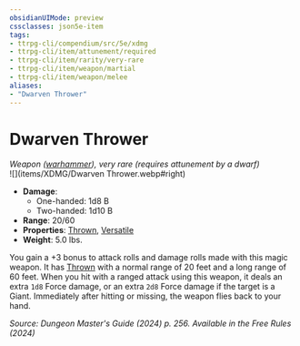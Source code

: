 ```yaml
---
obsidianUIMode: preview
cssclasses: json5e-item
tags:
- ttrpg-cli/compendium/src/5e/xdmg
- ttrpg-cli/item/attunement/required
- ttrpg-cli/item/rarity/very-rare
- ttrpg-cli/item/weapon/martial
- ttrpg-cli/item/weapon/melee
aliases: 
- "Dwarven Thrower"
---
```

# Dwarven Thrower
*Weapon ([warhammer](warhammer-xphb.md)), very rare (requires attunement by a dwarf)*  
![](items/XDMG/Dwarven Thrower.webp#right)  

- **Damage**:
  - One-handed: 1d8 B
  - Two-handed: 1d10 B
- **Range**: 20/60
- **Properties**: [Thrown](item-properties.md#Thrown), [Versatile](item-properties.md#Versatile)
- **Weight**: 5.0 lbs.

You gain a +3 bonus to attack rolls and damage rolls made with this magic weapon. It has [Thrown](item-properties.md#Thrown) with a normal range of 20 feet and a long range of 60 feet. When you hit with a ranged attack using this weapon, it deals an extra `1d8` Force damage, or an extra `2d8` Force damage if the target is a Giant. Immediately after hitting or missing, the weapon flies back to your hand.

*Source: Dungeon Master's Guide (2024) p. 256. Available in the Free Rules (2024)*